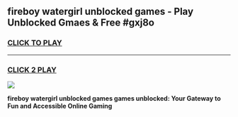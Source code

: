 
## fireboy watergirl unblocked games - Play Unblocked Gmaes & Free #gxj8o
<h3>
<a href="https://premium.freeplayer.one?title=fireboy_watergirl_unblocked_games&ref=03M">CLICK TO PLAY</a></h3>
<hr>

<h3>
<a href="https://premium.freeplayer.one?title=fireboy_watergirl_unblocked_games&ref=03M">CLICK 2 PLAY</a>
  
</h3>

<a href="https://premium.freeplayer.one?title=fireboy_watergirl_unblocked_games&ref=03M"><img src="https://clearcache.store/games.png"></a>


**fireboy watergirl unblocked games games unblocked: Your Gateway to Fun and Accessible Online Gaming**
